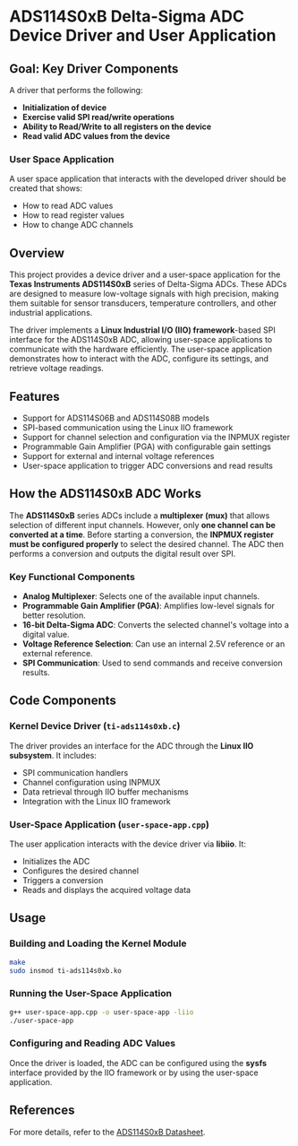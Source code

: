 # ADS114S0xB Delta-Sigma ADC Device Driver and User Application

## Goal: Key Driver Components

A driver that performs the following:

- **Initialization of device**
- **Exercise valid SPI read/write operations**
- **Ability to Read/Write to all registers on the device**
- **Read valid ADC values from the device**

### User Space Application
A user space application that interacts with the developed driver should be created that shows:

- How to read ADC values
- How to read register values
- How to change ADC channels

## Overview

This project provides a device driver and a user-space application for the **Texas Instruments ADS114S0xB** series of Delta-Sigma ADCs. These ADCs are designed to measure low-voltage signals with high precision, making them suitable for sensor transducers, temperature controllers, and other industrial applications.

The driver implements a **Linux Industrial I/O (IIO) framework**-based SPI interface for the ADS114S0xB ADC, allowing user-space applications to communicate with the hardware efficiently. The user-space application demonstrates how to interact with the ADC, configure its settings, and retrieve voltage readings.

## Features

- Support for ADS114S06B and ADS114S08B models
- SPI-based communication using the Linux IIO framework
- Support for channel selection and configuration via the INPMUX register
- Programmable Gain Amplifier (PGA) with configurable gain settings
- Support for external and internal voltage references
- User-space application to trigger ADC conversions and read results

## How the ADS114S0xB ADC Works

The **ADS114S0xB** series ADCs include a **multiplexer (mux)** that allows selection of different input channels. However, only **one channel can be converted at a time**. Before starting a conversion, the **INPMUX register must be configured properly** to select the desired channel. The ADC then performs a conversion and outputs the digital result over SPI.

### Key Functional Components

- **Analog Multiplexer**: Selects one of the available input channels.
- **Programmable Gain Amplifier (PGA)**: Amplifies low-level signals for better resolution.
- **16-bit Delta-Sigma ADC**: Converts the selected channel's voltage into a digital value.
- **Voltage Reference Selection**: Can use an internal 2.5V reference or an external reference.
- **SPI Communication**: Used to send commands and receive conversion results.

## Code Components

### Kernel Device Driver (`ti-ads114s0xb.c`)

The driver provides an interface for the ADC through the **Linux IIO subsystem**. It includes:

- SPI communication handlers
- Channel configuration using INPMUX
- Data retrieval through IIO buffer mechanisms
- Integration with the Linux IIO framework

### User-Space Application (`user-space-app.cpp`)

The user application interacts with the device driver via **libiio**. It:

- Initializes the ADC
- Configures the desired channel
- Triggers a conversion
- Reads and displays the acquired voltage data

## Usage

### Building and Loading the Kernel Module

```sh
make
sudo insmod ti-ads114s0xb.ko
```

### Running the User-Space Application

```sh
g++ user-space-app.cpp -o user-space-app -liio
./user-space-app
```

### Configuring and Reading ADC Values

Once the driver is loaded, the ADC can be configured using the **sysfs** interface provided by the IIO framework or by using the user-space application.


## References
For more details, refer to the [ADS114S0xB Datasheet](https://www.ti.com/lit/ds/symlink/ads114s08b.pdf).
